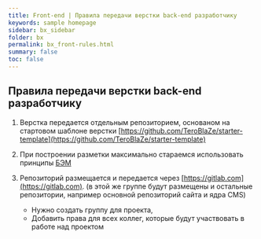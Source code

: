```yaml
---
title: Front-end | Правила передачи верстки back-end разработчику
keywords: sample homepage
sidebar: bx_sidebar
folder: bx
permalink: bx_front-rules.html
summary: false
toc: false
---
```


## Правила передачи верстки back-end разработчику

1. Верстка передается отдельным репозиторием, основаном на стартовом шаблоне верстки [https://github.com/TeroBlaZe/starter-template](https://github.com/TeroBlaZe/starter-template)

2. При построении разметки максимально стараемся использовать принципы [БЭМ](https://ru.bem.info/methodology/)

3. Репозиторий размещается и передается через [https://gitlab.com](https://gitlab.com). (в этой же группе будут размещены и остальные репозитории, например основной репозиторий сайта и ядра CMS)

    * Нужно создать группу для проекта, 
    * Добавить права для всех коллег, которые будут участвовать в работе над проектом
  


